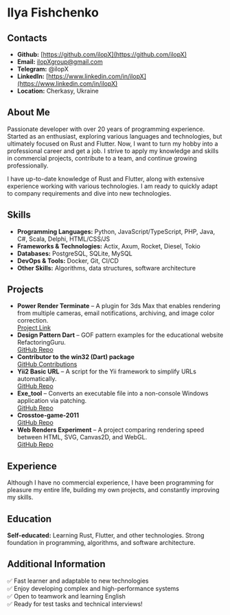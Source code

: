 # Ilya Fishchenko  

## Contacts  
- **Github:** [https://github.com/ilopX](https://github.com/ilopX)  
- **Email:** ilopXgroup@gmail.com  
- **Telegram:** @ilopX  
- **LinkedIn:** [https://www.linkedin.com/in/ilopX](https://www.linkedin.com/in/ilopX)  
- **Location:** Cherkasy, Ukraine  

## About Me  
Passionate developer with over 20 years of programming experience. Started as an enthusiast, exploring various languages and technologies, but ultimately focused on Rust and Flutter. Now, I want to turn my hobby into a professional career and get a job. I strive to apply my knowledge and skills in commercial projects, contribute to a team, and continue growing professionally.  

I have up-to-date knowledge of Rust and Flutter, along with extensive experience working with various technologies. I am ready to quickly adapt to company requirements and dive into new technologies.  

## Skills  
- **Programming Languages:** Python, JavaScript/TypeScript, PHP, Java, C#, Scala, Delphi, HTML/CSS/JS  
- **Frameworks & Technologies:** Actix, Axum, Rocket, Diesel, Tokio  
- **Databases:** PostgreSQL, SQLite, MySQL  
- **DevOps & Tools:** Docker, Git, CI/CD  
- **Other Skills:** Algorithms, data structures, software architecture  

## Projects  
- **Power Render Terminate** – A plugin for 3ds Max that enables rendering from multiple cameras, email notifications, archiving, and image color correction.  
  [Project Link](https://www.scriptspot.com/3ds-max/scripts/power-render-terminate)  
- **Design Pattern Dart** – GOF pattern examples for the educational website RefactoringGuru.  
  [GitHub Repo](https://github.com/RefactoringGuru/design-patterns-dart)  
- **Contributor to the win32 (Dart) package**  
  [GitHub Contributions](https://github.com/halildurmus/win32/pulls?q=is%3Apr+author%3AilopX+is%3Aclosed)  
- **Yii2 Basic URL** – A script for the Yii framework to simplify URLs automatically.  
  [GitHub Repo](https://github.com/ilopX/yii2-basic-htaccess)  
- **Exe_tool** – Converts an executable file into a non-console Windows application via patching.  
  [GitHub Repo](https://github.com/ilopX/exe_tool)  
- **Crosstoe-game-2011**  
  [GitHub Repo](https://github.com/ilopX/js-crosstoe-game-2011)  
- **Web Renders Experiment** – A project comparing rendering speed between HTML, SVG, Canvas2D, and WebGL.  
  [GitHub Repo](https://github.com/ilopX/experiment-web-renders-html-svg-canvas2d-webGL)  

## Experience  
Although I have no commercial experience, I have been programming for pleasure my entire life, building my own projects, and constantly improving my skills.  

## Education  
**Self-educated:** Learning Rust, Flutter, and other technologies. Strong foundation in programming, algorithms, and software architecture.  

## Additional Information  
✅ Fast learner and adaptable to new technologies  
✅ Enjoy developing complex and high-performance systems  
✅ Open to teamwork and learning English  
✅ Ready for test tasks and technical interviews!  
